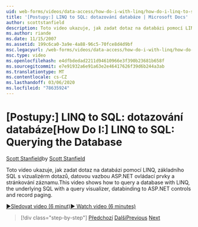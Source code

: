 ```yaml
---
uid: web-forms/videos/data-access/how-do-i-with-linq/how-do-i-linq-to-sql-querying-the-database
title: '[Postupy:] LINQ to SQL: dotazování databáze | Microsoft Docs'
author: scottstanfield
description: Toto video ukazuje, jak zadat dotaz na databázi pomocí LINQ, základního SQL s vizualizérm dotazů, datovou vazbou ASP.NET ovládací prvky a stránkování záznamu.
ms.author: riande
ms.date: 11/15/2007
ms.assetid: 199c6ca0-3a9e-4a88-96c5-70fce8d4d9bf
msc.legacyurl: /web-forms/videos/data-access/how-do-i-with-linq/how-do-i-linq-to-sql-querying-the-database
msc.type: video
ms.openlocfilehash: e4dfbdedad2211d94610966e3f390b23681b658f
ms.sourcegitcommit: e7e91932a6e91a63e2e46417626f39d6b244a3ab
ms.translationtype: MT
ms.contentlocale: cs-CZ
ms.lasthandoff: 03/06/2020
ms.locfileid: "78635924"
---
```

# <a name="how-do-i-linq-to-sql-querying-the-database"></a><span data-ttu-id="7b31b-103">[Postupy:] LINQ to SQL: dotazování databáze</span><span class="sxs-lookup"><span data-stu-id="7b31b-103">[How Do I:] LINQ to SQL: Querying the Database</span></span>

<span data-ttu-id="7b31b-104">[Scott Stanfield](https://github.com/scottstanfield)</span><span class="sxs-lookup"><span data-stu-id="7b31b-104">by [Scott Stanfield](https://github.com/scottstanfield)</span></span>

<span data-ttu-id="7b31b-105">Toto video ukazuje, jak zadat dotaz na databázi pomocí LINQ, základního SQL s vizualizérm dotazů, datovou vazbou ASP.NET ovládací prvky a stránkování záznamu.</span><span class="sxs-lookup"><span data-stu-id="7b31b-105">This video shows how to query a database with LINQ, the underlying SQL with a query visualizer, databinding to ASP.NET controls and record paging.</span></span>

[<span data-ttu-id="7b31b-106">&#9654;Sledovat video (6 minut)</span><span class="sxs-lookup"><span data-stu-id="7b31b-106">&#9654; Watch video (6 minutes)</span></span>](https://channel9.msdn.com/Blogs/ASP-NET-Site-Videos/how-do-i-linq-to-sql-querying-the-database)

> [!div class="step-by-step"]
> <span data-ttu-id="7b31b-107">[Předchozí](how-do-i-linq-to-sql-data-model.md)
> [Další](how-do-i-linq-to-sql-updating-the-database.md)</span><span class="sxs-lookup"><span data-stu-id="7b31b-107">[Previous](how-do-i-linq-to-sql-data-model.md)
[Next](how-do-i-linq-to-sql-updating-the-database.md)</span></span>

